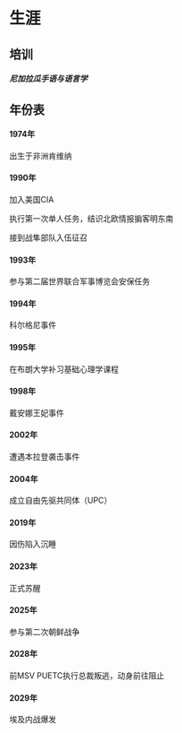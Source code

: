 # 生涯





## 培训



##### 尼加拉瓜手语与语言学









## 年份表





#### 1974年

出生于非洲肯维纳



#### 1990年

加入美国CIA

执行第一次单人任务，结识北欧情报掮客明东南

接到战隼部队入伍征召



#### 1993年

参与第二届世界联合军事博览会安保任务



#### 1994年

科尔格尼事件



#### 1995年

在布朗大学补习基础心理学课程



#### 1998年

戴安娜王妃事件



#### 2002年

遭遇本拉登袭击事件



#### 2004年

成立自由先驱共同体（UPC）



#### 2019年

因伤陷入沉睡



#### 2023年

正式苏醒



#### 2025年

参与第二次朝鲜战争



#### 2028年

前MSV PUETC执行总裁叛逃，动身前往阻止



#### 2029年

埃及内战爆发

















